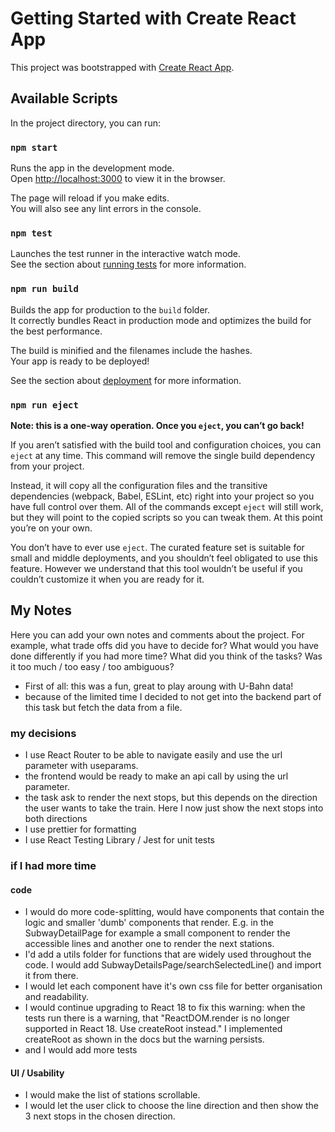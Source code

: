# Getting Started with Create React App

This project was bootstrapped with [Create React App](https://github.com/facebook/create-react-app).

## Available Scripts

In the project directory, you can run:

### `npm start`

Runs the app in the development mode.\
Open [http://localhost:3000](http://localhost:3000) to view it in the browser.

The page will reload if you make edits.\
You will also see any lint errors in the console.

### `npm test`

Launches the test runner in the interactive watch mode.\
See the section about [running tests](https://facebook.github.io/create-react-app/docs/running-tests) for more information.

### `npm run build`

Builds the app for production to the `build` folder.\
It correctly bundles React in production mode and optimizes the build for the best performance.

The build is minified and the filenames include the hashes.\
Your app is ready to be deployed!

See the section about [deployment](https://facebook.github.io/create-react-app/docs/deployment) for more information.

### `npm run eject`

**Note: this is a one-way operation. Once you `eject`, you can’t go back!**

If you aren’t satisfied with the build tool and configuration choices, you can `eject` at any time. This command will remove the single build dependency from your project.

Instead, it will copy all the configuration files and the transitive dependencies (webpack, Babel, ESLint, etc) right into your project so you have full control over them. All of the commands except `eject` will still work, but they will point to the copied scripts so you can tweak them. At this point you’re on your own.

You don’t have to ever use `eject`. The curated feature set is suitable for small and middle deployments, and you shouldn’t feel obligated to use this feature. However we understand that this tool wouldn’t be useful if you couldn’t customize it when you are ready for it.

## My Notes

Here you can add your own notes and comments about the project.
For example, what trade offs did you have to decide for? What would you have done differently if you had more time?
What did you think of the tasks? Was it too much / too easy / too ambiguous?

- First of all: this was a fun, great to play aroung with U-Bahn data!
- because of the limited time I decided to not get into the backend part of this task but fetch the data from a file.

### my decisions

- I use React Router to be able to navigate easily and use the url parameter with useparams.
- the frontend would be ready to make an api call by using the url parameter.
- the task ask to render the next stops, but this depends on the direction the user wants to take the train. Here I now just show the next stops into both directions
- I use prettier for formatting
- I use React Testing Library / Jest for unit tests

### if I had more time

#### code

- I would do more code-splitting, would have components that contain the logic and smaller 'dumb' components that render. E.g. in the SubwayDetailPage for example a small component to render the accessible lines and another one to render the next stations.
- I'd add a utils folder for functions that are widely used throughout the code. I would add SubwayDetailsPage/searchSelectedLine() and import it from there.
- I would let each component have it's own css file for better organisation and readability.
- I would continue upgrading to React 18 to fix this warning: 
when the tests run there is a warning, that "ReactDOM.render is no longer supported in React 18. Use createRoot instead." I implemented createRoot as shown in the docs but the warning persists. 
- and I would add more tests

#### UI / Usability

- I would make the list of stations scrollable.
- I would let the user click to choose the line direction and then show the 3 next stops in the chosen direction.
